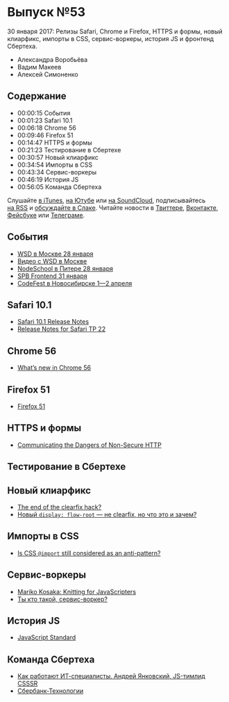# Выпуск №53

30 января 2017: Релизы Safari, Chrome и Firefox, HTTPS и формы, новый клиарфикс, импорты в CSS, сервис-воркеры, история JS и фронтенд Сбертеха.

- Александра Воробьёва
- Вадим Макеев
- Алексей Симоненко

## Содержание

- 00:00:15 События
- 00:01:23 Safari 10.1
- 00:06:18 Chrome 56
- 00:09:46 Firefox 51
- 00:14:47 HTTPS и формы
- 00:21:23 Тестирование в Сбертехе
- 00:30:57 Новый клиарфикс
- 00:34:54 Импорты в CSS
- 00:43:34 Сервис-воркеры
- 00:46:19 История JS
- 00:56:05 Команда Сбертеха

Слушайте [в iTunes](https://itunes.apple.com/podcast/id1080500016), [на Ютубе](https://www.youtube.com/playlist?list=PLMBnwIwFEFHcwuevhsNXkFTcadeX5R1Go) или [на SoundCloud](https://soundcloud.com/web-standards), подписывайтесь [на RSS](https://web-standards.ru/podcast/feed/) и [обсуждайте в Слаке](http://slack.web-standards.ru/). Читайте новости в [Твиттере](https://twitter.com/webstandards_ru), [Вконтакте](https://vk.com/webstandards_ru), [Фейсбуке](https://www.facebook.com/webstandardsru) или [Телеграме](https://t.me/webstandards_ru).

## События

- [WSD в Москве 28 января](https://wsd.events/2017/01/28/)
- [Видео с WSD в Москве](https://youtu.be/Z4E2drxNjMk)
- [NodeSchool в Питере 28 января](https://github.com/nodeschool/spb/issues/47)
- [SPB Frontend 31 января](https://vk.com/spb_frontend_meetup_170131)
- [CodeFest в Новосибирске 1—2 апреля](https://2017.codefest.ru/)

## Safari 10.1

- [Safari 10.1 Release Notes](https://developer.apple.com/library/prerelease/content/releasenotes/General/WhatsNewInSafari/Articles/Safari_10_1.html)
- [Release Notes for Safari TP 22](https://webkit.org/blog/7354/release-notes-for-safari-technology-preview-22/)

## Chrome 56

- [What’s new in Chrome 56](https://youtu.be/F4DfGVbvRpY)

## Firefox 51

- [Firefox 51](http://tanalin.com/blog/2017/01/firefox-51/)

## HTTPS и формы

- [Communicating the Dangers of Non-Secure HTTP](https://blog.mozilla.org/security/2017/01/20/communicating-the-dangers-of-non-secure-http/)

## Тестирование в Сбертехе

## Новый клиарфикс

- [The end of the clearfix hack?](https://rachelandrew.co.uk/archives/2017/01/24/the-end-of-the-clearfix-hack)
- [Новый `display: flow-root` — не clearfix, но что это и зачем?](http://css-live.ru/faq/displayflow-root-not-clearfix.html)

## Импорты в CSS

- [Is CSS `@import` still considered as an anti-pattern?](https://discourse.wicg.io/t/is-css-import-still-considered-as-an-anti-pattern/1967)

## Сервис-воркеры

- [Mariko Kosaka: Knitting for JavaScripters](https://youtu.be/X1Cc1vrvjdY)
- [Ты кто такой, сервис-воркер?](https://medium.com/p/9bce3b1201b6)

## История JS

- [JavaScript Standard](https://ponyfoo.com/articles/standard)

## Команда Сбертеха

- [Как работают ИТ-специалисты. Андрей Янковский, JS-тимлид CSSSR](https://habr.ru/p/320372/)
- [Сбербанк-Технологии](https://sber-tech.com/)
